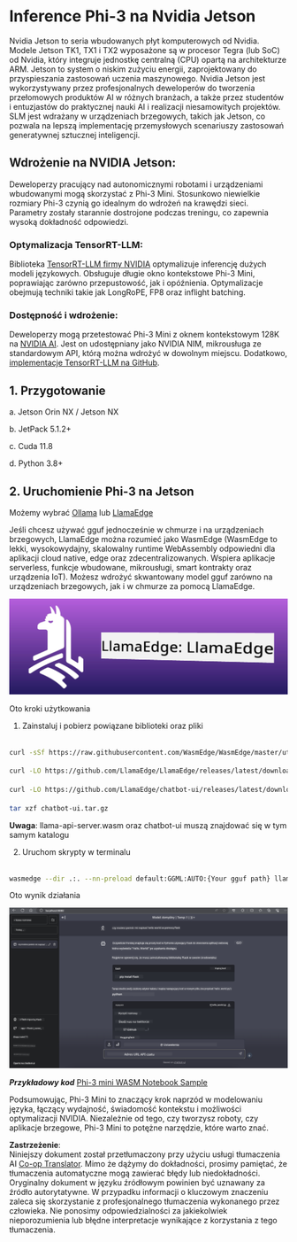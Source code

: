 <!--
CO_OP_TRANSLATOR_METADATA:
{
  "original_hash": "be4101a30d98e95a71d42c276e8bcd37",
  "translation_date": "2025-05-09T11:36:29+00:00",
  "source_file": "md/01.Introduction/03/Jetson_Inference.md",
  "language_code": "pl"
}
-->
# **Inference Phi-3 na Nvidia Jetson**

Nvidia Jetson to seria wbudowanych płyt komputerowych od Nvidia. Modele Jetson TK1, TX1 i TX2 wyposażone są w procesor Tegra (lub SoC) od Nvidia, który integruje jednostkę centralną (CPU) opartą na architekturze ARM. Jetson to system o niskim zużyciu energii, zaprojektowany do przyspieszania zastosowań uczenia maszynowego. Nvidia Jetson jest wykorzystywany przez profesjonalnych deweloperów do tworzenia przełomowych produktów AI w różnych branżach, a także przez studentów i entuzjastów do praktycznej nauki AI i realizacji niesamowitych projektów. SLM jest wdrażany w urządzeniach brzegowych, takich jak Jetson, co pozwala na lepszą implementację przemysłowych scenariuszy zastosowań generatywnej sztucznej inteligencji.

## Wdrożenie na NVIDIA Jetson:
Deweloperzy pracujący nad autonomicznymi robotami i urządzeniami wbudowanymi mogą skorzystać z Phi-3 Mini. Stosunkowo niewielkie rozmiary Phi-3 czynią go idealnym do wdrożeń na krawędzi sieci. Parametry zostały starannie dostrojone podczas treningu, co zapewnia wysoką dokładność odpowiedzi.

### Optymalizacja TensorRT-LLM:
Biblioteka [TensorRT-LLM firmy NVIDIA](https://github.com/NVIDIA/TensorRT-LLM?WT.mc_id=aiml-138114-kinfeylo) optymalizuje inferencję dużych modeli językowych. Obsługuje długie okno kontekstowe Phi-3 Mini, poprawiając zarówno przepustowość, jak i opóźnienia. Optymalizacje obejmują techniki takie jak LongRoPE, FP8 oraz inflight batching.

### Dostępność i wdrożenie:
Deweloperzy mogą przetestować Phi-3 Mini z oknem kontekstowym 128K na [NVIDIA AI](https://www.nvidia.com/en-us/ai-data-science/generative-ai/). Jest on udostępniany jako NVIDIA NIM, mikrousługa ze standardowym API, którą można wdrożyć w dowolnym miejscu. Dodatkowo, [implementacje TensorRT-LLM na GitHub](https://github.com/NVIDIA/TensorRT-LLM).

## **1. Przygotowanie**

a. Jetson Orin NX / Jetson NX

b. JetPack 5.1.2+

c. Cuda 11.8

d. Python 3.8+

## **2. Uruchomienie Phi-3 na Jetson**

Możemy wybrać [Ollama](https://ollama.com) lub [LlamaEdge](https://llamaedge.com)

Jeśli chcesz używać gguf jednocześnie w chmurze i na urządzeniach brzegowych, LlamaEdge można rozumieć jako WasmEdge (WasmEdge to lekki, wysokowydajny, skalowalny runtime WebAssembly odpowiedni dla aplikacji cloud native, edge oraz zdecentralizowanych. Wspiera aplikacje serverless, funkcje wbudowane, mikrousługi, smart kontrakty oraz urządzenia IoT). Możesz wdrożyć skwantowany model gguf zarówno na urządzeniach brzegowych, jak i w chmurze za pomocą LlamaEdge.

![llamaedge](../../../../../translated_images/llamaedge.1356a35c809c5e9d89d8168db0c92161e87f5e2c34831f2fad800f00fc4e74dc.pl.jpg)

Oto kroki użytkowania

1. Zainstaluj i pobierz powiązane biblioteki oraz pliki

```bash

curl -sSf https://raw.githubusercontent.com/WasmEdge/WasmEdge/master/utils/install.sh | bash -s -- --plugin wasi_nn-ggml

curl -LO https://github.com/LlamaEdge/LlamaEdge/releases/latest/download/llama-api-server.wasm

curl -LO https://github.com/LlamaEdge/chatbot-ui/releases/latest/download/chatbot-ui.tar.gz

tar xzf chatbot-ui.tar.gz

```

**Uwaga**: llama-api-server.wasm oraz chatbot-ui muszą znajdować się w tym samym katalogu

2. Uruchom skrypty w terminalu

```bash

wasmedge --dir .:. --nn-preload default:GGML:AUTO:{Your gguf path} llama-api-server.wasm -p phi-3-chat

```

Oto wynik działania

![llamaedgerun](../../../../../translated_images/llamaedgerun.66eb2acd7f14e814437879522158b9531ae7c955014d48d0708d0e4ce6ac94a6.pl.png)

***Przykładowy kod*** [Phi-3 mini WASM Notebook Sample](https://github.com/Azure-Samples/Phi-3MiniSamples/tree/main/wasm)

Podsumowując, Phi-3 Mini to znaczący krok naprzód w modelowaniu języka, łączący wydajność, świadomość kontekstu i możliwości optymalizacji NVIDIA. Niezależnie od tego, czy tworzysz roboty, czy aplikacje brzegowe, Phi-3 Mini to potężne narzędzie, które warto znać.

**Zastrzeżenie**:  
Niniejszy dokument został przetłumaczony przy użyciu usługi tłumaczenia AI [Co-op Translator](https://github.com/Azure/co-op-translator). Mimo że dążymy do dokładności, prosimy pamiętać, że tłumaczenia automatyczne mogą zawierać błędy lub niedokładności. Oryginalny dokument w języku źródłowym powinien być uznawany za źródło autorytatywne. W przypadku informacji o kluczowym znaczeniu zaleca się skorzystanie z profesjonalnego tłumaczenia wykonanego przez człowieka. Nie ponosimy odpowiedzialności za jakiekolwiek nieporozumienia lub błędne interpretacje wynikające z korzystania z tego tłumaczenia.